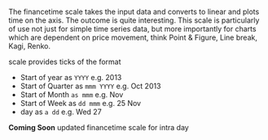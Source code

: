 The financetime scale takes the input data and converts to linear and plots time on the axis. The outcome is quite interesting. This scale is particularly of use not just for simple time series data, but more importantly for charts which are dependent on price movement, think Point & Figure, Line break, Kagi, Renko.

scale provides ticks of the format

- Start of year as `YYYY` e.g. 2013
- Start of Quarter as `mmm YYYY` e.g. Oct 2013
- Start of Month `as mmm` e.g. Nov
- Start of Week as `dd mmm` e.g. 25 Nov
- day as `a dd` e.g. Wed 27

**Coming Soon** updated financetime scale for intra day

